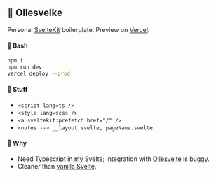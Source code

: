 ## 🎋 Ollesvelke

Personal [SvelteKit](https://kit.svelte.dev/) boilerplate. Preview on [Vercel](https://ollesvelke.vercel.app/).

#### 🔮 Bash 

```bash
npm i
npm run dev
vercel deploy --prod
```

#### 🦄 Stuff

- `<script lang=ts />`
- `<style lang=scss />`
- `<a sveltekit:prefetch href="/" />`
- `routes --> __layout.svelte, pageName.svelte`

#### 🌸 Why

- Need Typescript in my Svelte; integration with [Ollesvelte](https://github.com/ollefrost/ollesvelte) is buggy.
- Cleaner than [vanilla Svelte](https://svelte.dev/).
